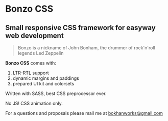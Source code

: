 # Bonzo CSS

## Small responsive CSS framework for easyway web development

> Bonzo is a nickname of John Bonham, the drummer of rock'n'roll legends Led Zeppelin

**Bonzo CSS** comes with:

1. LTR-RTL support
2. dynamic margins and paddings
3. prepared UI kit and colorsets

Written with SASS, best CSS preprocessor ever.

No JS! CSS animation only.

For a questions and proposals please mail me at <bokhanworks@gmail.com>